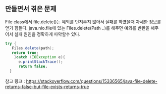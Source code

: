 ## 만들면서 겪은 문제
File class에서 file.delete()는 예외를 던져주지 않아서 실패를 하였을때 자세한 정보를 얻기 힘들다.
java.nio.file에 있는 Files.delete(Path ..)를 해주면 예외를 반환을 해주어서 실패 원인을 정확하게 파악할수 있다.

```java
try {
   Files.delete(path);
   return true;
    }catch (IOException e){
      e.printStackTrace();
      return false;
  }
```

참고 링크 : https://stackoverflow.com/questions/15336565/java-file-delete-returns-false-but-file-exists-returns-true
